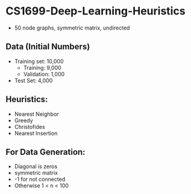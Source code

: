 # CS1699-Deep-Learning-Heuristics
* 50 node graphs, symmetric matrix, undirected

## Data (Initial Numbers)
  * Training set: 10,000
    * Training: 9,000
    * Validation: 1,000
  * Test Set: 4,000

## Heuristics:
  * Nearest Neighbor
  * Greedy
  * Christofides
  * Nearest Insertion

## For Data Generation:
  * Diagonal is zeros
  * symmetric matrix
  * -1 for not connected
  * Otherwise 1 < n < 100
